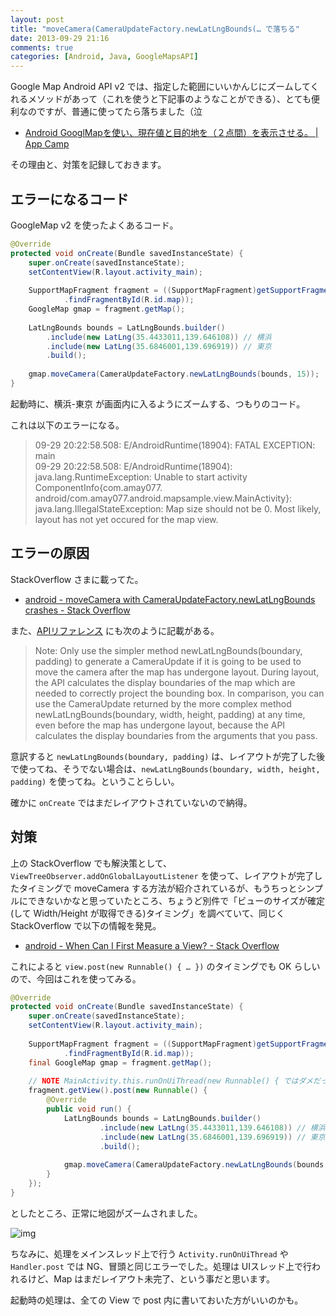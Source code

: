 ```yaml
---
layout: post
title: "moveCamera(CameraUpdateFactory.newLatLngBounds(… で落ちる"
date: 2013-09-29 21:16
comments: true
categories: [Android, Java, GoogleMapsAPI]
---
```

Google Map Android API v2 では、指定した範囲にいいかんじにズームしてくれるメソッドがあって（これを使うと下記事のようなことができる）、とても便利なのですが、普通に使ってたら落ちました（泣
<!--more-->
* [Android GooglMapを使い、現在値と目的地を（２点間）を表示させる。 | App Camp](http://tryworks-design.com/?p=1530)

その理由と、対策を記録しておきます。

## エラーになるコード

GoogleMap v2 を使ったよくあるコード。

```java MainActivity.java
@Override
protected void onCreate(Bundle savedInstanceState) {
    super.onCreate(savedInstanceState);
    setContentView(R.layout.activity_main);
    
    SupportMapFragment fragment = ((SupportMapFragment)getSupportFragmentManager()
            .findFragmentById(R.id.map));
    GoogleMap gmap = fragment.getMap();
    
    LatLngBounds bounds = LatLngBounds.builder()
        .include(new LatLng(35.4433011,139.646108)) // 横浜
        .include(new LatLng(35.6846001,139.696919)) // 東京
        .build();
    
    gmap.moveCamera(CameraUpdateFactory.newLatLngBounds(bounds, 15));
}
```

起動時に、横浜-東京 が画面内に入るようにズームする、つもりのコード。

これは以下のエラーになる。

>09-29 20:22:58.508: E/AndroidRuntime(18904): FATAL EXCEPTION: main<br/>
09-29 20:22:58.508: E/AndroidRuntime(18904): java.lang.RuntimeException: Unable to start activity ComponentInfo{com.amay077.<br/>android/com.amay077.android.mapsample.view.MainActivity}: java.lang.IllegalStateException: Map size should not be 0. Most likely, layout has not yet occured for the map view.

## エラーの原因

StackOverflow さまに載ってた。

* [android - moveCamera with CameraUpdateFactory.newLatLngBounds crashes - Stack Overflow](http://stackoverflow.com/questions/13692579/movecamera-with-cameraupdatefactory-newlatlngbounds-crashes)

また、[APIリファレンス](https://developers.google.com/maps/documentation/android/views#changing_camera_position) にも次のように記載がある。

>Note: Only use the simpler method newLatLngBounds(boundary, padding) to generate a CameraUpdate if it is going to be used to move the camera after the map has undergone layout. During layout, the API calculates the display boundaries of the map which are needed to correctly project the bounding box. In comparison, you can use the CameraUpdate returned by the more complex method newLatLngBounds(boundary, width, height, padding) at any time, even before the map has undergone layout, because the API calculates the display boundaries from the arguments that you pass.

意訳すると ``newLatLngBounds(boundary, padding)`` は、レイアウトが完了した後で使ってね、そうでない場合は、``newLatLngBounds(boundary, width, height, padding)`` を使ってね。ということらしい。

確かに ``onCreate`` ではまだレイアウトされていないので納得。

## 対策

上の StackOverflow でも解決策として、``ViewTreeObserver.addOnGlobalLayoutListener`` を使って、レイアウトが完了したタイミングで moveCamera する方法が紹介されているが、もうちっとシンプルにできないかなと思っていたところ、ちょうど別件で「ビューのサイズが確定(して Width/Height が取得できる)タイミング」を調べていて、同じく StackOverflow で以下の情報を発見。

* [android - When Can I First Measure a View? - Stack Overflow](http://stackoverflow.com/questions/4393612/when-can-i-first-measure-a-view/15301092#15301092)

これによると ``view.post(new Runnable() { … })`` のタイミングでも OK らしいので、今回はこれを使ってみる。

```java MainActivity.java
@Override
protected void onCreate(Bundle savedInstanceState) {
    super.onCreate(savedInstanceState);
    setContentView(R.layout.activity_main);
    
    SupportMapFragment fragment = ((SupportMapFragment)getSupportFragmentManager()
            .findFragmentById(R.id.map));
    final GoogleMap gmap = fragment.getMap();
    
    // NOTE MainActivity.this.runOnUiThread(new Runnable() { ではダメだった
    fragment.getView().post(new Runnable() {
        @Override
        public void run() {
            LatLngBounds bounds = LatLngBounds.builder()
                    .include(new LatLng(35.4433011,139.646108)) // 横浜
                    .include(new LatLng(35.6846001,139.696919)) // 東京
                    .build();
            
            gmap.moveCamera(CameraUpdateFactory.newLatLngBounds(bounds, 15));
        }
    });
}
```

としたところ、正常に地図がズームされました。

![img](https://dl.dropboxusercontent.com/u/264530/qiita/movecamera_with_cameraupdatefactory_newlatlngbounds_crashes_01.png)

ちなみに、処理をメインスレッド上で行う ``Activity.runOnUiThread`` や ``Handler.post`` では NG、冒頭と同じエラーでした。処理は UIスレッド上で行われるけど、Map はまだレイアウト未完了、という事だと思います。

起動時の処理は、全ての View で post 内に書いておいた方がいいのかも。
